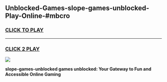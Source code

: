 
## Unblocked-Games-slope-games-unblocked-Play-Online-#mbcro
<h3>
<a href="https://premium.freeplayer.one?title=slope-games-unblocked&ref=27F">CLICK TO PLAY</a></h3>
<hr>

<h3>
<a href="https://premium.freeplayer.one?title=slope-games-unblocked&ref=27F">CLICK 2 PLAY</a>
  
</h3>

<a href="https://premium.freeplayer.one?title=slope-games-unblocked&ref=27F"><img src="https://clearcache.store/games.png"></a>


**slope-games-unblocked games unblocked: Your Gateway to Fun and Accessible Online Gaming**
